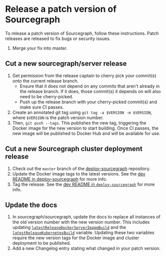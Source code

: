 # Release a patch version of Sourcegraph

To release a patch version of Sourcegraph, follow these instructions. Patch releases are released to fix bugs or security issues.

1. Merge your fix into master.

## Cut a new sourcegraph/server release
1. Get permission from the release captain to cherry pick your commit(s) onto the current release branch.
    - Ensure that it does not depend on any commits that aren't already in the release branch. If it does, those commit(s) it depends on will also need to be cherry-picked.
    - Push up the release branch with your cherry-picked commit(s) and make sure CI passes.
1. Create an annotated git tag using `git tag -a $VERSION -m $VERSION`, where `$VERSION` is the patch version number.
1. Then, `git push --tags`. This publishes the new tag, triggering the Docker image for the new version to start building. Once CI passes, the new image will be published to Docker Hub and will be available for use.

## Cut a new Sourcegraph cluster deployment release
1. Check out the `master` branch of the [deploy-sourcegraph](https://github.com/sourcegraph/deploy-sourcegraph) repository.
1. Update the Docker image tags to the latest versions. See the [dev README in deploy-sourcegraph](https://github.com/sourcegraph/deploy-sourcegraph/blob/master/README.dev.md#updating-docker-image-tags) for more info.
1. Tag the release. See the [dev README in `deploy-sourcegraph`](https://github.com/sourcegraph/deploy-sourcegraph/blob/master/README.dev.md#tag-the-release) for more info.

## Update the docs
1. In sourcegraph/sourcegraph, update the docs to replace all instances of the old version number with the new version number. This includes updating [`latestReleaseDockerServerImageBuild`](https://sourcegraph.sgdev.org/github.com/sourcegraph/enterprise@093a16521df58e6c49cf70e6a4832137e740265a/-/blob/cmd/frontend/internal/app/pkg/updatecheck/handler.go#L26:2) and the [`latestReleaseKubernetesBuild`](https://sourcegraph.sgdev.org/github.com/sourcegraph/enterprise@093a16521df58e6c49cf70e6a4832137e740265a/-/blob/cmd/frontend/internal/app/pkg/updatecheck/handler.go#L31:2) variable. Updating these two variables require the new version tags for the Docker image and cluster deployment to be published.
1. Add a new Changelog entry stating what changed in your patch version.